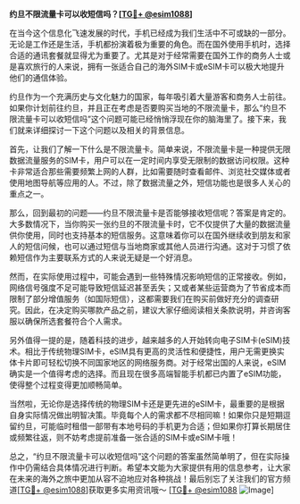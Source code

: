 **约旦不限流量卡可以收短信吗？[[TG💪+ @esim1088](https://t.me/s/esim1088)]**

在当今这个信息化飞速发展的时代，手机已经成为我们生活中不可或缺的一部分。无论是工作还是生活，手机都扮演着极为重要的角色。而在国外使用手机时，选择合适的通讯套餐就显得尤为重要了。尤其是对于经常需要在国外工作的商务人士或是喜欢旅行的人来说，拥有一张适合自己的海外SIM卡或eSIM卡可以极大地提升他们的通信体验。

约旦作为一个充满历史与文化魅力的国家，每年吸引着大量游客和商务人士前往。如果你计划前往约旦，并且正在考虑是否要购买当地的不限流量卡，那么“约旦不限流量卡可以收短信吗”这个问题可能已经悄悄浮现在你的脑海里了。接下来，我们就来详细探讨一下这个问题以及相关的背景信息。

首先，让我们了解一下什么是不限流量卡。简单来说，不限流量卡是一种提供无限数据流量服务的SIM卡，用户可以在一定时间内享受无限制的数据访问权限。这种卡非常适合那些需要频繁上网的人群，比如需要随时查看邮件、浏览社交媒体或者使用地图导航等应用的人。不过，除了数据流量之外，短信功能也是很多人关心的重点之一。

那么，回到最初的问题——约旦不限流量卡是否能够接收短信呢？答案是肯定的。大多数情况下，当你购买一张约旦的不限流量卡时，它不仅提供了大量的数据流量供你使用，同时也支持基本的短信服务。这意味着你可以在国外继续收到朋友和家人的短信问候，也可以通过短信与当地商家或其他人员进行沟通。这对于习惯了依赖短信作为主要联系方式的人来说无疑是一个好消息。

然而，在实际使用过程中，可能会遇到一些特殊情况影响短信的正常接收。例如，网络信号强度不足可能导致短信延迟甚至丢失；又或者某些运营商为了节省成本而限制了部分增值服务（如国际短信），这都需要我们在购买前做好充分的调查研究。因此，在决定购买哪款产品之前，建议大家仔细阅读相关条款说明，并咨询客服以确保所选套餐符合个人需求。

另外值得一提的是，随着科技的进步，越来越多的人开始转向电子SIM卡(eSIM)技术。相比于传统物理SIM卡，eSIM具有更高的灵活性和便捷性，用户无需更换实体卡片即可轻松切换不同国家地区的网络服务商。对于经常出国的人来说，eSIM确实是一个值得考虑的选择。而且现在很多高端智能手机都已内置了eSIM功能，使得整个过程变得更加顺畅简单。

当然啦，无论你是选择传统的物理SIM卡还是更先进的eSIM卡，最重要的是根据自身实际情况做出明智决策。毕竟每个人的需求都不尽相同嘛！如果你只是短期逗留约旦，可能临时租借一部带有本地号码的手机更为合适；但如果你打算长期居住或频繁往返，则不妨考虑提前准备一张合适的SIM卡或eSIM卡哦！

总之，“约旦不限流量卡可以收短信吗”这个问题的答案虽然简单明了，但在实际操作中仍需结合具体情况进行判断。希望本文能为大家提供有用的信息参考，让大家在未来的海外之旅中更加从容不迫地应对各种挑战！最后别忘了关注我们的官方频道[[TG💪+ @esim1088](https://t.me/s/esim1088)]获取更多实用资讯哦～ [[TG💪+ @esim1088](https://t.me/s/esim1088) ![Image](https://i.postimg.cc/4NQfJmqS/Snipaste-2025-05-13-00-14-12.png)]
